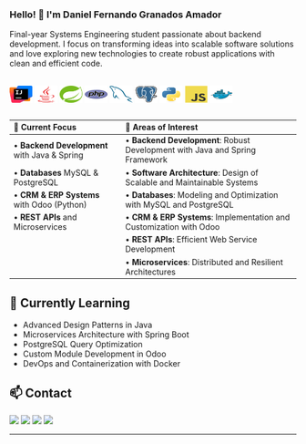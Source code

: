 ### Hello! 👋 I'm Daniel Fernando Granados Amador
Final-year Systems Engineering student passionate about backend development. I focus on transforming ideas into scalable software solutions and love exploring new technologies to create robust applications with clean and efficient code.
<div style="display: inline_block"><br>
  <img align="center" alt="Dani-Intellij" height="30" width="40" src="https://raw.githubusercontent.com/devicons/devicon/master/icons/intellij/intellij-original.svg">
  <img align="center" alt="Dani-Java" height="30" width="40" src="https://raw.githubusercontent.com/devicons/devicon/master/icons/java/java-plain.svg">
  <img align="center" alt="Dani-Spring" height="30" width="40" src="https://raw.githubusercontent.com/devicons/devicon/master/icons/spring/spring-original.svg">
  <img align="center" alt="Dani-PHP" height="30" width="40" src="https://raw.githubusercontent.com/devicons/devicon/master/icons/php/php-original.svg">
  <img align="center" alt="Dani-MySQL" height="30" width="40" src="https://raw.githubusercontent.com/devicons/devicon/master/icons/mysql/mysql-original.svg">
  <img align="center" alt="Dani-PostgreSQL" height="30" width="40" src="https://raw.githubusercontent.com/devicons/devicon/master/icons/postgresql/postgresql-original.svg">
  <img align="center" alt="Dani-Python" height="30" width="40" src="https://raw.githubusercontent.com/devicons/devicon/master/icons/python/python-original.svg">
  <img align="center" alt="Dani-Js" height="30" width="40" src="https://raw.githubusercontent.com/devicons/devicon/master/icons/javascript/javascript-original.svg">
  <img align="center" alt="Dani-Docker" height="30" width="40" src="https://raw.githubusercontent.com/devicons/devicon/master/icons/docker/docker-original.svg">
</div>
  
  ##
| 🎯 **Current Focus** | 🎯 **Areas of Interest** |
|:---|:---|
| • **Backend Development** with Java & Spring | • **Backend Development**: Robust Development with Java and Spring Framework |
| • **Databases** MySQL & PostgreSQL | • **Software Architecture**: Design of Scalable and Maintainable Systems |
| • **CRM & ERP Systems** with Odoo (Python) | • **Databases**: Modeling and Optimization with MySQL and PostgreSQL |
| • **REST APIs** and Microservices | • **CRM & ERP Systems**: Implementation and Customization with Odoo |
| | • **REST APIs**: Efficient Web Service Development |
| | • **Microservices**: Distributed and Resilient Architectures |
## 🌱 Currently Learning
* Advanced Design Patterns in Java
* Microservices Architecture with Spring Boot
* PostgreSQL Query Optimization
* Custom Module Development in Odoo
* DevOps and Containerization with Docker
## 📫 Contact
 
<div> 
  <a href="https://www.linkedin.com/in/daniel-fernando-granados-amador-310a70244/" target="_blank"><img src="https://img.shields.io/badge/-LinkedIn-%230077B5?style=for-the-badge&logo=linkedin&logoColor=white" target="_blank"></a>
  <a href = "mailto:dev.danielfga@gmail.com"><img src="https://img.shields.io/badge/-Gmail-%23333?style=for-the-badge&logo=gmail&logoColor=white" target="_blank"></a>
  <a href="https://www.instagram.com/daniel__amador/" target="_blank"><img src="https://img.shields.io/badge/-Instagram-%23E4405F?style=for-the-badge&logo=instagram&logoColor=white" target="_blank"></a>
  <a href="https://discordapp.com/users/429756725177090071" target="_blank"><img src="https://img.shields.io/badge/Discord-7289DA?style=for-the-badge&logo=discord&logoColor=white" target="_blank"></a> 
</div>

---
